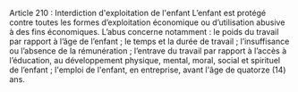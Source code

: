 Article 210 : Interdiction d'exploitation de l'enfant
L’enfant est protégé contre toutes les formes d’exploitation économique ou d’utilisation abusive à des fins économiques. L’abus concerne notamment :
le poids du travail par rapport à l’âge de l’enfant ;
le temps et la durée de travail ;
l’insuffisance ou l’absence de la rémunération ;
l’entrave du travail par rapport à l’accès à l’éducation, au développement physique, mental, moral, social et spirituel de l’enfant ;
l'emploi de l'enfant, en entreprise, avant l'âge de quatorze (14) ans.
